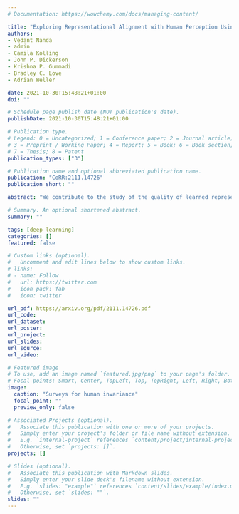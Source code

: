 ```yaml
---
# Documentation: https://wowchemy.com/docs/managing-content/

title: "Exploring Representational Alignment with Human Perception Using Identically Represented Inputs"
authors: 
- Vedant Nanda
- admin
- Camila Kolling
- John P. Dickerson
- Krishna P. Gummadi
- Bradley C. Love
- Adrian Weller

date: 2021-10-30T15:48:21+01:00
doi: ""

# Schedule page publish date (NOT publication's date).
publishDate: 2021-10-30T15:48:21+01:00

# Publication type.
# Legend: 0 = Uncategorized; 1 = Conference paper; 2 = Journal article;
# 3 = Preprint / Working Paper; 4 = Report; 5 = Book; 6 = Book section;
# 7 = Thesis; 8 = Patent
publication_types: ["3"]

# Publication name and optional abbreviated publication name.
publication: "CoRR:2111.14726"
publication_short: ""

abstract: "We contribute to the study of the quality of learned representations. In many domains, an important evaluation criterion for safe and trustworthy deep learning is how well the invariances captured by representations of deep neural networks (DNNs) are shared with humans. We identify challenges in measuring these invariances. Prior works used gradient-based methods to generate identically represented inputs (IRIs), i.e., inputs which have similar representations (on a given layer) of a neural network. If these IRIs look similar to humans then a neural network's learned invariances are said to align with human perception. However, we show that prior studies on the alignment of invariances between DNNs and humans are `biased' by the specific loss function used to generate IRIs. We show how different loss functions can lead to different takeaways about a model's shared invariances with humans. We show that under an adversarial IRI generation process all models appear to have very little shared invariance with humans. We conduct an in-depth investigation of how different components of the deep learning pipeline contribute to learning models that have good alignment with human's invariances. We find that architectures with residual connections trained using a self-supervised contrastive loss with \ell_p ball adversarial data augmentation tend to learn the most human-like invariances."

# Summary. An optional shortened abstract.
summary: ""

tags: [deep learning]
categories: []
featured: false

# Custom links (optional).
#   Uncomment and edit lines below to show custom links.
# links:
# - name: Follow
#   url: https://twitter.com
#   icon_pack: fab
#   icon: twitter

url_pdf: https://arxiv.org/pdf/2111.14726.pdf
url_code:
url_dataset:
url_poster:
url_project:
url_slides:
url_source:
url_video:

# Featured image
# To use, add an image named `featured.jpg/png` to your page's folder. 
# Focal points: Smart, Center, TopLeft, Top, TopRight, Left, Right, BottomLeft, Bottom, BottomRight.
image:
  caption: "Surveys for human invariance"
  focal_point: ""
  preview_only: false

# Associated Projects (optional).
#   Associate this publication with one or more of your projects.
#   Simply enter your project's folder or file name without extension.
#   E.g. `internal-project` references `content/project/internal-project/index.md`.
#   Otherwise, set `projects: []`.
projects: []

# Slides (optional).
#   Associate this publication with Markdown slides.
#   Simply enter your slide deck's filename without extension.
#   E.g. `slides: "example"` references `content/slides/example/index.md`.
#   Otherwise, set `slides: ""`.
slides: ""
---
```

